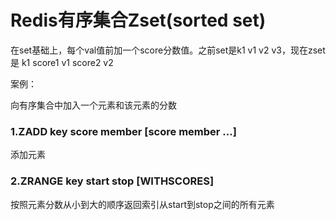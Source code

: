 # Redis有序集合Zset(sorted set)

在set基础上，每个val值前加一个score分数值。之前set是k1 v1 v2 v3，现在zset是 k1 score1 v1 score2 v2

案例：

向有序集合中加入一个元素和该元素的分数

### 1.ZADD key score member [score member ...] 

添加元素

### 2.ZRANGE key start stop [WITHSCORES]

按照元素分数从小到大的顺序返回索引从start到stop之间的所有元素







